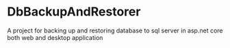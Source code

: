 # DbBackupAndRestorer
A project for backing up and restoring database to sql server in asp.net core both web and desktop application
